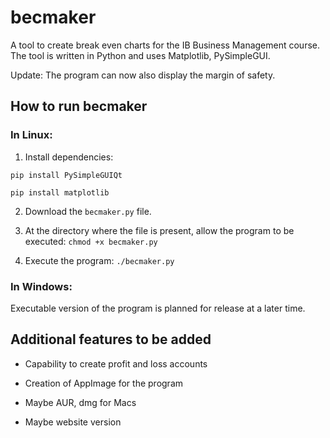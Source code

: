 # becmaker
A tool to create break even charts for the IB Business Management course. The tool is written in Python and uses Matplotlib, PySimpleGUI.

Update: The program can now also display the margin of safety.

## How to run becmaker
### In Linux:

1. Install dependencies:

`pip install PySimpleGUIQt`

`pip install matplotlib`

2. Download the `becmaker.py` file.

3. At the directory where the file is present, allow the program to be executed: `chmod +x becmaker.py`

4. Execute the program: `./becmaker.py`

### In Windows:

Executable version of the program is planned for release at a later time.

## Additional features to be added

- Capability to create profit and loss accounts

- Creation of AppImage for the program

- Maybe AUR, dmg for Macs

- Maybe website version
